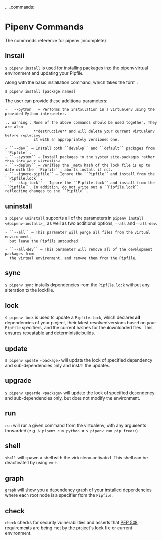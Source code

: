 .. _commands:

# Pipenv Commands

The commands reference for pipenv (incomplete)

## install

``$ pipenv install`` is used for installing packages into the pipenv virtual environment
and updating your Pipfile.

Along with the basic installation command, which takes the form::

    $ pipenv install [package names]

The user can provide these additional parameters:

    - ``--python`` — Performs the installation in a virtualenv using the provided Python interpreter.

    .. warning:: None of the above commands should be used together. They are also
                 **destructive** and will delete your current virtualenv before replacing
                 it with an appropriately versioned one.

    - ``--dev`` — Install both ``develop`` and ``default`` packages from ``Pipfile``.
    - ``--system`` — Install packages to the system site-packages rather than into your virtualenv.
    - ``--deploy`` — Verifies the _meta hash of the lock file is up to date with the ``Pipfile``, aborts install if not.
    - ``--ignore-pipfile`` — Ignore the ``Pipfile`` and install from the ``Pipfile.lock``.
    - ``--skip-lock`` — Ignore the ``Pipfile.lock`` and install from the ``Pipfile``. In addition, do not write out a ``Pipfile.lock`` reflecting changes to the ``Pipfile``.


## uninstall

``$ pipenv uninstall`` supports all of the parameters in `pipenv install <#pipenv-install>`_,
as well as two additional options, ``--all`` and ``--all-dev``.

    - ``--all`` — This parameter will purge all files from the virtual environment,
      but leave the Pipfile untouched.

    - ``--all-dev`` — This parameter will remove all of the development packages from
      the virtual environment, and remove them from the Pipfile.


## sync
``$ pipenv sync`` installs dependencies from the ``Pipfile.lock`` without any alteration to the lockfile.


## lock

``$ pipenv lock`` is used to update a ``Pipfile.lock``, which declares **all** dependencies of your project, their latest resolved versions based on your ``Pipfile`` specifiers, and the current hashes for the downloaded files. This ensures repeatable and deterministic builds.

## update

``$ pipenv update <package>`` will update the lock of specified dependency and sub-dependencies only and install the updates.


## upgrade

``$ pipenv upgarde <package>`` will update the lock of specified dependency and sub-dependencies only, but does not modify the environment.

## run

``run`` will run a given command from the virtualenv, with any arguments forwarded (e.g. ``$ pipenv run python`` or ``$ pipenv run pip freeze``).

## shell

``shell`` will spawn a shell with the virtualenv activated. This shell can be deactivated by using ``exit``.

## graph
``graph`` will show you a dependency graph of your installed dependencies where each root node is a specifier from the ``Pipfile``.

## check

``check`` checks for security vulnerabilities and asserts that [PEP 508](https://www.python.org/dev/peps/pep-0508/) requirements are being met by the project's lock file or current environment.
